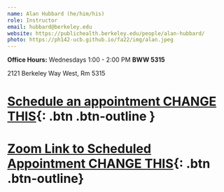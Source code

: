 ```yaml
---
name: Alan Hubbard (he/him/his)
role: Instructor
email: hubbard@berkeley.edu
website: https://publichealth.berkeley.edu/people/alan-hubbard/
photo: https://ph142-ucb.github.io/fa22/img/alan.jpeg
---
```


**Office Hours:** Wednesdays 1:00 - 2:00 PM **BWW 5315**

2121 Berkeley Way West, Rm 5315

# [Schedule an appointment CHANGE THIS](https://mi-suk.youcanbook.me){: .btn .btn-outline }

# [Zoom Link to Scheduled Appointment CHANGE THIS](https://berkeley.zoom.us/j/6119016101){: .btn .btn-outline}